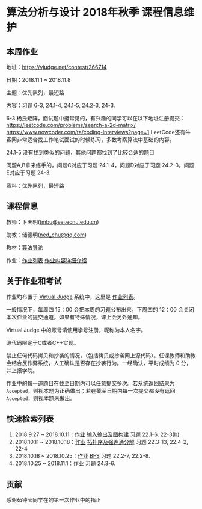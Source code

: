# 算法分析与设计 2018年秋季 课程信息维护

## 本周作业
地址：https://vjudge.net/contest/266714

日期：2018.11.1 ~ 2018.11.8

主题：优先队列，最短路

内容：习题  6-3, 24.1-4, 24.1-5, 24.2-3, 24-3.

6-3 杨氏矩阵，面试题中挺常见的，有兴趣的同学可以在以下地址注册提交：
https://leetcode.com/problems/search-a-2d-matrix/
https://www.nowcoder.com/ta/coding-interviews?page=1
LeetCode还有牛客网非常适合找工作笔试面试的时候练习，多数考察算法中基础的内容。

24.1-5 没有找到类似的问题，其他问题都找到了比较合适的题目

问题A,B拿来练手的，问题C对应于习题 24.1-4，问题D对应于习题 24.2-3，问题E对应于习题 24-3.

资料：[优先队列，最短路](tutorial-on-PQ-SP.md)

## 课程信息
教师：卜天明(tmbu@sei.ecnu.edu.cn)

助教：储德明(ned_chu@qq.com)

教材：[算法导论](https://www.amazon.cn/dp/B00AK7BYJY/)

作业：[作业列表](https://vjudge.net/contest#category=all&running=0&title=&owner=seitraining) [作业内容详细介绍](./course-detail.md)

## 关于作业和考试
作业均布置于 [Virtual Judge](https://vjudge.net/) 系统中，这里是 [作业列表](https://vjudge.net/contest#category=all&running=0&title=&owner=seitraining)。

一般情况下，每周四 15：00 会把本周的习题公布出来，下周四的 12：00 会关闭本次作业的提交通道。如果有特殊情况，课上会另外通知。

Virtual Judge 中的账号请使用学号注册，昵称为本人名字。

源代码限定于C或者C++实现。

禁止任何代码拷贝和抄袭的情况，（包括拷贝或抄袭网上源代码）。任课教师和助教会结合反作弊系统，人工确认是否存在抄袭行为。一经确认，平时成绩为 0 分，并上报学院。

作业中的每一道题目在截至日期内可以任意提交多次。若系统返回结果为 `Accepted`，则视本题为正确做出；若在截至日期内每一次提交都没有返回 `Accepted`，则视本题未做出。

## 快速检索列表
1. 2018.9.27 ~ 2018.10.11：[作业](https://vjudge.net/contest/256823) [输入输出及图构建](./tutorial-on-IO-graph-construction.md) 习题 22.1-6, 22-3(b).
2. 2018.10.11 ~ 2018.10.18：[作业](https://vjudge.net/contest/260682) [拓扑序及强连通分解](./tutorial-topo-SCC.md) 习题 22.3-13, 22.4-2, 22-4
3. 2018.10.18 ~ 2018.10.25：[作业](https://vjudge.net/contest/262867) [BFS](./tutorial-on-BFS.md) 习题 22.2-7, 22.2-8.
4. 2018.10.25 ~ 2018.11.1：[作业](https://vjudge.net/contest/265008) 习题 24.3-6.

## 贡献
感谢茹钟莹同学在的第一次作业中的指正